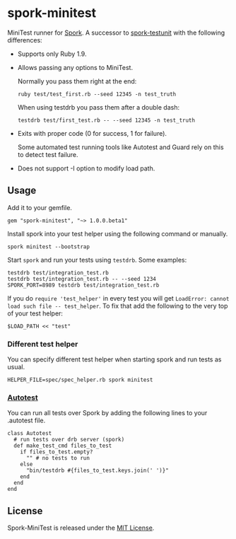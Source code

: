 spork-minitest
==============

MiniTest runner for [Spork](https://github.com/sporkrb/spork).
A successor to [spork-testunit](https://github.com/sporkrb/spork-testunit)
with the following differences: 

* Supports only Ruby 1.9.

* Allows passing any options to MiniTest.

  Normally you pass them right at the end:
  
  `ruby test/test_first.rb --seed 12345 -n test_truth`
  
  When using testdrb you pass them after a double dash:
  
  `testdrb test/first_test.rb -- --seed 12345 -n test_truth`

* Exits with proper code (0 for success, 1 for failure).

  Some automated test running tools like Autotest and Guard
  rely on this to detect test failure.

* Does not support -I option to modify load path.


Usage
-----

Add it to your gemfile.

    gem "spork-minitest", "~> 1.0.0.beta1"

Install spork into your test helper using the following command or manually.

    spork minitest --bootstrap

Start `spork` and run your tests using `testdrb`. Some examples:

    testdrb test/integration_test.rb
    testdrb test/integration_test.rb -- --seed 1234
    SPORK_PORT=8989 testdrb test/integration_test.rb

If you do `require 'test_helper'` in every test you will get `LoadError: cannot load such file -- test_helper`.
To fix that add the following to the very top of your test helper:

    $LOAD_PATH << "test"

### Different test helper

You can specify different test helper when starting spork and run tests as usual.

    HELPER_FILE=spec/spec_helper.rb spork minitest

### [Autotest][]

You can run all tests over Spork by adding the following lines to your .autotest file.

    class Autotest
      # run tests over drb server (spork)
      def make_test_cmd files_to_test
        if files_to_test.empty?
          "" # no tests to run
        else
          "bin/testdrb #{files_to_test.keys.join(' ')}"
        end
      end
    end

[Autotest]: https://github.com/seattlerb/zentest

## License

Spork-MiniTest is released under the [MIT License](http://www.opensource.org/licenses/MIT).
